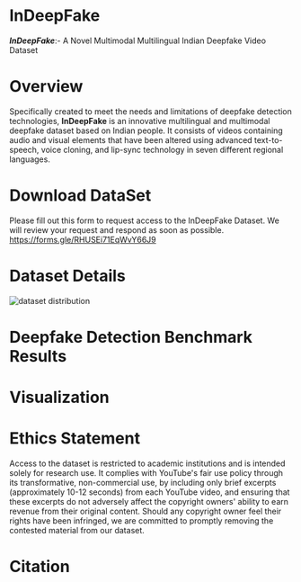 # InDeepFake
**_InDeepFake_**:- A Novel Multimodal Multilingual Indian Deepfake Video Dataset
# Overview
Specifically created to meet the needs and limitations of deepfake detection technologies, **InDeepFake** is an innovative multilingual and multimodal deepfake dataset based on Indian people. It consists of videos containing audio and visual elements that have been altered using advanced text-to-speech, voice cloning, and lip-sync technology in seven different regional languages.
# Download DataSet
Please fill out this form to request access to the InDeepFake Dataset. We will review your request and respond as soon as possible.
https://forms.gle/RHUSEi71EqWvY66J9
# Dataset Details
![dataset distribution](https://github.com/user-attachments/assets/af3db58a-531f-489d-a695-22ac558ae2b4)
# Deepfake Detection Benchmark Results
# Visualization
# Ethics Statement
Access to the dataset is restricted to academic institutions and is intended solely for research use. It complies with YouTube's fair use policy through its transformative, non-commercial use, by including only brief excerpts (approximately 10-12 seconds) from each YouTube video, and ensuring that these excerpts do not adversely affect the copyright owners' ability to earn revenue from their original content. Should any copyright owner feel their rights have been infringed, we are committed to promptly removing the contested material from our dataset.
# Citation
